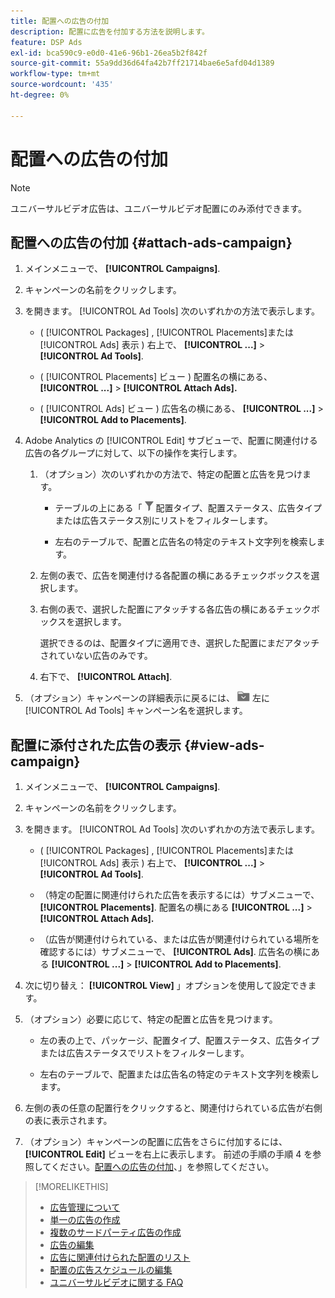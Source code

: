 ```yaml
---
title: 配置への広告の付加
description: 配置に広告を付加する方法を説明します。
feature: DSP Ads
exl-id: bca590c9-e0d0-41e6-96b1-26ea5b2f842f
source-git-commit: 55a9dd36d64fa42b7ff21714bae6e5afd04d1389
workflow-type: tm+mt
source-wordcount: '435'
ht-degree: 0%

---
```


# 配置への広告の付加

>[!NOTE]
>
>ユニバーサルビデオ広告は、ユニバーサルビデオ配置にのみ添付できます。

## 配置への広告の付加 {#attach-ads-campaign}

1. メインメニューで、 **[!UICONTROL Campaigns]**.

1. キャンペーンの名前をクリックします。

1. を開きます。 [!UICONTROL Ad Tools] 次のいずれかの方法で表示します。

   * ( [!UICONTROL Packages] , [!UICONTROL Placements]または [!UICONTROL Ads] 表示 ) 右上で、 **[!UICONTROL ...]** > **[!UICONTROL Ad Tools]**.

   * ( [!UICONTROL Placements] ビュー ) 配置名の横にある、  **[!UICONTROL ...]** > **[!UICONTROL Attach Ads].**

   * ( [!UICONTROL Ads] ビュー ) 広告名の横にある、  **[!UICONTROL ...]** > **[!UICONTROL Add to Placements]**.

1. Adobe Analytics の [!UICONTROL Edit] サブビューで、配置に関連付ける広告の各グループに対して、以下の操作を実行します。

   1. （オプション）次のいずれかの方法で、特定の配置と広告を見つけます。

      * テーブルの上にある「 ![フィルター](/help/dsp/assets/filter.png) 配置タイプ、配置ステータス、広告タイプまたは広告ステータス別にリストをフィルターします。

      * 左右のテーブルで、配置と広告名の特定のテキスト文字列を検索します。

   1. 左側の表で、広告を関連付ける各配置の横にあるチェックボックスを選択します。

   1. 右側の表で、選択した配置にアタッチする各広告の横にあるチェックボックスを選択します。

      選択できるのは、配置タイプに適用でき、選択した配置にまだアタッチされていない広告のみです。

   1. 右下で、  **[!UICONTROL Attach]**.

1. （オプション）キャンペーンの詳細表示に戻るには、 ![フォルダに戻る](/help/dsp/assets/breadcrumb-return.png "フォルダに戻る") 左に [!UICONTROL Ad Tools] キャンペーン名を選択します。

## 配置に添付された広告の表示 {#view-ads-campaign}

<!-- should be a separate page, combined with "List the Placements Associated with an Ad" (although that pertains to a single ad only), or maybe just rename this topic -->

1. メインメニューで、 **[!UICONTROL Campaigns]**.

1. キャンペーンの名前をクリックします。

1. を開きます。 [!UICONTROL Ad Tools] 次のいずれかの方法で表示します。

   * ( [!UICONTROL Packages] , [!UICONTROL Placements]または [!UICONTROL Ads] 表示 ) 右上で、 **[!UICONTROL ...]** > **[!UICONTROL Ad Tools]**.

   * （特定の配置に関連付けられた広告を表示するには）サブメニューで、 **[!UICONTROL Placements]**. 配置名の横にある  **[!UICONTROL ...]** > **[!UICONTROL Attach Ads].**

   * （広告が関連付けられている、または広告が関連付けられている場所を確認するには）サブメニューで、 **[!UICONTROL Ads]**. 広告名の横にある  **[!UICONTROL ...]** > **[!UICONTROL Add to Placements]**.

1. 次に切り替え： **[!UICONTROL View]** 」オプションを使用して設定できます。

1. （オプション）必要に応じて、特定の配置と広告を見つけます。

   * 左の表の上で、パッケージ、配置タイプ、配置ステータス、広告タイプまたは広告ステータスでリストをフィルターします。

   * 左右のテーブルで、配置または広告名の特定のテキスト文字列を検索します。

1. 左側の表の任意の配置行をクリックすると、関連付けられている広告が右側の表に表示されます。

1. （オプション）キャンペーンの配置に広告をさらに付加するには、 **[!UICONTROL Edit]** ビューを右上に表示します。 前述の手順の手順 4 を参照してください。[配置への広告の付加](#attach-ads-campaign)、」を参照してください。

>[!MORELIKETHIS]
>
>* [広告管理について](ad-about.md)
>* [単一の広告の作成](ad-create.md)
>* [複数のサードパーティ広告の作成](ad-create-multiple.md)
>* [広告の編集](ad-edit.md)
>* [広告に関連付けられた配置のリスト](ad-list-placements.md)
>* [配置の広告スケジュールの編集](/help/dsp/campaign-management/placements/placement-edit-ad-schedule.md)
>* [ユニバーサルビデオに関する FAQ](/help/dsp/campaign-management/faq-universal-video.md)
